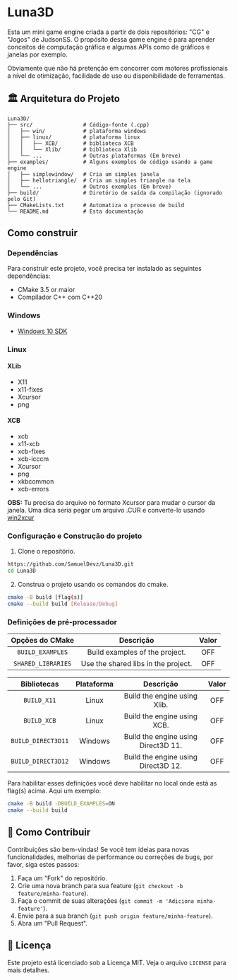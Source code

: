 # Luna3D

Esta um mini game engine criada a partir de dois repositórios: "CG" e "Jogos" de JudsonSS. O propósito dessa game engine é para aprender conceitos de computação gráfica e algumas APIs como de gráficos e janelas por exemplo.

Obviamente que não há pretenção em concorrer com motores profissionais a nível de otimização, facilidade de uso ou disponibilidade de ferramentas.

## 🏛️ Arquitetura do Projeto

```
Luna3D/
├── src/                # Código-fonte (.cpp)
│   ├── win/            # plataforma windows
│   ├── linux/          # plataforma linux
│   │   ├── XCB/        # biblioteca XCB
│   │   └── Xlib/       # biblioteca Xlib
│   └── ...             # Outras plataformas (Em breve)
├── examples/           # Alguns exemplos de código usando a game engine
│   ├── simplewindow/   # Cria um simples janela
│   ├── hellotriangle/  # Cria um simples triangle na tela
│   └── ...             # Outros exemplos (Em breve)
├── build/              # Diretório de saída da compilação (ignorado pelo Git)
├── CMakeLists.txt      # Automatiza o processo de build
└── README.md           # Esta documentação
```

## Como construir

### Dependências

Para construir este projeto, você precisa ter instalado as seguintes dependências:

- CMake 3.5 or maior
- Compilador C++ com C++20

### Windows

- [Windows 10 SDK](https://learn.microsoft.com/en-us/windows/apps/windows-app-sdk/downloads)

### Linux

#### XLib

- X11
- x11-fixes
- Xcursor
- png

#### XCB

- xcb
- x11-xcb
- xcb-fixes
- xcb-icccm
- Xcursor
- png
- xkbcommon
- xcb-errors

**OBS:** Tu precisa do arquivo no formato Xcursor para mudar o cursor da janela. Uma dica seria pegar um arquivo .CUR e converte-lo usando [win2xcur](https://github.com/quantum5/win2xcur)

### Configuração e Construção do projeto

1. Clone o repositório.

```bash
https://github.com/SamuelDevz/Luna3D.git
cd Luna3D
```

2. Construa o projeto usando os comandos do cmake.

```bash
cmake -B build [flag(s)]
cmake --build build [Release/Debug]
```

### Definições de pré-processador

| Opções do CMake | Descrição | Valor |
|:---------------:|:---------:|:-----:|
| `BUILD_EXAMPLES` | Build examples of the project. | OFF |
| `SHARED_LIBRARIES` | Use the shared libs in the project. | OFF |

| Bibliotecas | Plataforma | Descrição | Valor |
|:-----------:|:----------:|:---------:|:-----:|
| `BUILD_X11` | Linux | Build the engine using Xlib. | OFF |
| `BUILD_XCB` | Linux | Build the engine using XCB. | OFF |
| `BUILD_DIRECT3D11` | Windows | Build the engine using Direct3D 11. | OFF |
| `BUILD_DIRECT3D12` | Windows | Build the engine using Direct3D 12. | OFF |

Para habilitar esses definições você deve habilitar no local onde está as flag(s) acima. Aqui um exemplo:

```bash
cmake -B build -DBUILD_EXAMPLES=ON
cmake --build build
```

## 🤝 Como Contribuir

Contribuições são bem-vindas! Se você tem ideias para novas funcionalidades, melhorias de performance ou correções de bugs, por favor, siga estes passos:

1. Faça um "Fork" do repositório.
2. Crie uma nova branch para sua feature (`git checkout -b feature/minha-feature`).
3. Faça o commit de suas alterações (`git commit -m 'Adiciona minha-feature'`).
4. Envie para a sua branch (`git push origin feature/minha-feature`).
5. Abra um "Pull Request".

## 📄 Licença

Este projeto está licenciado sob a Licença MIT. Veja o arquivo `LICENSE` para mais detalhes.